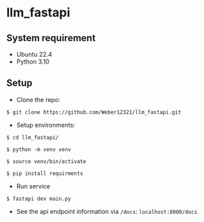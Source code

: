 # llm_fastapi

## System requirement
+ Ubuntu 22.4
+ Python 3.10

## Setup
+ Clone the repo: 
```
$ git clone https://github.com/Weber12321/llm_fastapi.git
```
+ Setup environments: 
```
$ cd llm_fastapi/

$ python -m venv venv

$ source venv/bin/activate

$ pip install requirments
```
+ Run service
```
$ fastapi dev main.py
```
+ See the api endpoint information via `/docs`:
`localhost:8000/docs`